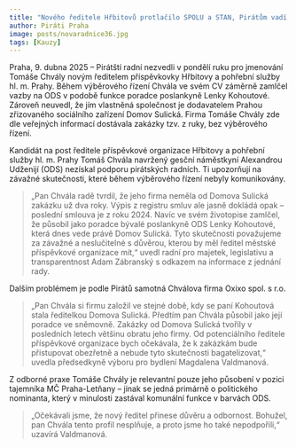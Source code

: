 ```yaml
---
title: "Nového ředitele Hřbitovů protlačilo SPOLU a STAN, Pirátům vadí jeho podivné kšefty s městskou příspěvkovou organizací"
author: Piráti Praha
image: posts/novaradnice36.jpg
tags: [Kauzy]
---
```


Praha, 9. dubna 2025 – Pirátští radní nezvedli v pondělí ruku pro jmenování Tomáše Chvály novým ředitelem příspěvkovky Hřbitovy a pohřební služby hl. m. Prahy. Během výběrového řízení Chvála ve svém CV záměrně zamlčel vazby na ODS v podobě funkce poradce poslankyně Lenky Kohoutové. Zároveň neuvedl, že jím vlastněná společnost je dodavatelem Prahou zřizovaného sociálního zařízení Domov Sulická. Firma Tomáše Chvály zde dle veřejných informací dostávala zakázky tzv. z ruky, bez výběrového řízení. 

Kandidát na post ředitele příspěvkové organizace Hřbitovy a pohřební služby hl. m. Prahy Tomáš Chvála navržený gesční náměstkyní Alexandrou Udženijí (ODS) nezískal podporu pirátských radních. Ti upozorňují na závažné skutečnosti, které během výběrového řízení nebyly komunikovány.

> „Pan Chvála radě tvrdil, že jeho firma neměla od Domova Sulická zakázku už dva roky. Výpis z registru smluv ale jasně dokládá opak – poslední smlouva je z roku 2024. Navíc ve svém životopise zamlčel, že působil jako poradce bývalé poslankyně ODS Lenky Kohoutové, která dnes vede právě Domov Sulická. Tyto skutečnosti považujeme za závažné a neslučitelné s důvěrou, kterou by měl ředitel městské příspěvkové organizace mít,“ uvedl radní pro majetek, legislativu a transparentnost Adam Zábranský s odkazem na informace z jednání rady.

Dalším problémem je podle Pirátů samotná Chválova firma Oxixo spol. s r.o. 

> „Pan Chvála si firmu založil ve stejné době, kdy se paní Kohoutová stala ředitelkou Domova Sulická. Předtím pan Chvála působil jako její poradce ve sněmovně. Zakázky od Domova Sulická tvořily v posledních letech většinu obratu jeho firmy. Od potenciálního ředitele příspěvkové organizace bych očekávala, že k zakázkám bude přistupovat obezřetně a nebude tyto skutečnosti bagatelizovat,“ uvedla předsedkyně výboru pro bydlení Magdalena Valdmanová.

Z odborné praxe Tomáše Chvály je relevantní pouze jeho působení v pozici tajemníka MČ Praha-Letňany – jinak se jedná primárně o politického nominanta, který v minulosti zastával komunální funkce v barvách ODS.

> „Očekávali jsme, že nový ředitel přinese důvěru a odbornost. Bohužel, pan Chvála tento profil nesplňuje, a proto jsme ho také nepodpořili,“ uzavírá Valdmanová.
